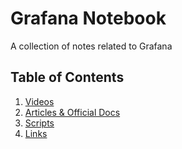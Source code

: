 Grafana Notebook
================

A collection of notes related to Grafana

## Table of Contents

  1. [Videos](https://github.com/bregman-arie/grafana-notebook/tree/master/videos/README.md)
  2. [Articles & Official Docs](https://github.com/bregman-arie/grafana-notebook/tree/master/docs/README.md)
  3. [Scripts](https://github.com/bregman-arie/grafana-notebook/tree/master/scripts/README.md)
  4. [Links](https://github.com/bregman-arie/grafana-notebook/tree/master/links/README.md)
